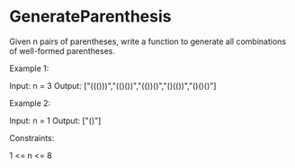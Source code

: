 # GenerateParenthesis

Given n pairs of parentheses, write a function to generate all combinations of well-formed parentheses.

 

Example 1:

Input: n = 3
Output: ["((()))","(()())","(())()","()(())","()()()"]


Example 2:

Input: n = 1
Output: ["()"]
 

Constraints:

1 <= n <= 8
